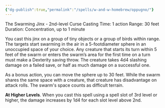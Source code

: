 ```yaml
---
{"dg-publish":true,"permalink":"/spells/w-and-w-homebrew/oppugno/"}
---
```


The Swarming Jinx - 2nd-level Curse 
Casting Time: 1 action 
Range: 30 feet 
Duration: Concentration, up to 1 minute 

You cast this jinx on a group of tiny objects or a group of birds within range. The targets start swarming in the air in a 5-footdiameter sphere in an unoccupied space of your choice. Any creature that starts its turn within 5 feet of the swarm or enters the swarm’s area for the first time on a turn must make a Dexterity saving throw. The creature takes 4d4 slashing damage on a failed save, or half as much damage on a successful one. 

As a bonus action, you can move the sphere up to 30 feet. While the swarm shares the same space with a creature, that creature has disadvantage on attack rolls. The swarm's space counts as difficult terrain. 

**At Higher Levels**. When you cast this spell using a spell slot of 3rd level or higher, the damage increases by 1d4 for each slot level above 2nd.